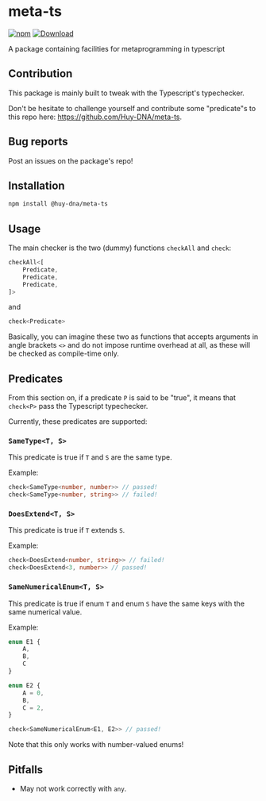 # meta-ts

[![npm](https://img.shields.io/npm/v/@huy-dna/meta-ts.svg)](https://www.npmjs.com/package/@huy-dna/meta-ts) [![Download](https://img.shields.io/npm/dm/@huy-dna/meta-ts)](https://www.npmjs.com/package/@huy-dna/meta-ts)

A package containing facilities for metaprogramming in typescript

## Contribution

This package is mainly built to tweak with the Typescript's typechecker.

Don't be hesitate to challenge yourself and contribute some "predicate"s to this repo here: https://github.com/Huy-DNA/meta-ts.

## Bug reports

Post an issues on the package's repo!

## Installation

```bash
npm install @huy-dna/meta-ts
```

## Usage

The main checker is the two (dummy) functions `checkAll` and `check`:

```typescript
checkAll<[
    Predicate,
    Predicate,
    Predicate,
]>
```

and

```typescript
check<Predicate>
```

Basically, you can imagine these two as functions that accepts arguments in angle brackets `<>` and do not impose runtime overhead at all, as these will be checked as compile-time only.

## Predicates

From this section on, if a predicate `P` is said to be "true", it means that `check<P>` pass the Typescript typechecker.

Currently, these predicates are supported:

### `SameType<T, S>`

This predicate is true if `T` and `S` are the same type.

Example:

```typescript
check<SameType<number, number>> // passed!
check<SameType<number, string>> // failed!
```

### `DoesExtend<T, S>`

This predicate is true if `T` extends `S`.

Example:

```typescript
check<DoesExtend<number, string>> // failed!
check<DoesExtend<3, number>> // passed!
```

### `SameNumericalEnum<T, S>`

This predicate is true if enum `T` and enum `S` have the same keys with the same numerical value.

Example:

```typescript
enum E1 {
    A,
    B,
    C
}

enum E2 {
    A = 0,
    B,
    C = 2,
}

check<SameNumericalEnum<E1, E2>> // passed!
```

Note that this only works with number-valued enums!

## Pitfalls

* May not work correctly with `any`.
